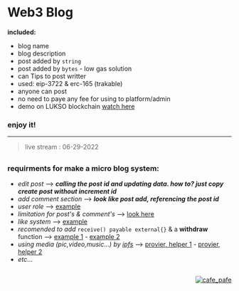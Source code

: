 # Web3 Blog
**included:**
- blog name
- blog description
- post added by `string`
- post added by `bytes` - low gas solution
- can Tips to post writter
- used: eip-3722 & erc-165 (trakable)
- anyone can post
- no need to paye any fee for using to platform/admin
- demo on LUKSO blockchain [watch here](https://explorer.execution.l16.lukso.network/address/0x4cf1bD0AFF1f14651a91152380114a71123Dd329/contracts) 

### enjoy it!

---
> live stream : 06-29-2022

##
### requirments for make a **micro blog system**:
- *edit post* --> ***calling the post id and updating data. how to? just copy create post without increment id*** 
- *add comment section* --> ***look like post add, referencing the post id*** 
- *user role* --> [example](https://docs.openzeppelin.com/contracts/2.x/access-control#using-roles) 
- *limitation for post's & comment's* --> [look here](https://github.com/mosi-sol/live-contracts/blob/cf841ccf04a12560d93302e2b7132eb6f53aaca8/episode-18/string.sol#L6) 
- *like system* --> [example](https://github.com/mosi-sol/live-contracts-s2/tree/main/10-like-system) 
- *recomended to add* `receive() payable external{}` & a **withdraw** function --> [example 1](https://github.com/mosi-sol/live-contracts/tree/main/episode-1) - [example 2](https://github.com/mosi-sol/live-contracts/tree/main/episode-20) 
- *using media (pic,video,music...) by [ipfs](https://ipfs.io)* --> [provier, helper 1](https://nft.storage) - [provier, helper 2](https://pinata.cloud) 
- *etc*...

##

<div align="right"> 
<a href="https://github.com/mosi-sol/live-contract-s3" target="blank">
  <img src="https://img.shields.io/badge/License-MIT-blue?style=flat" alt="cafe_pafe" /></a>  
</div>
